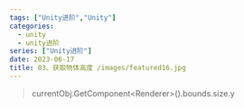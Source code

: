 ```yaml
---
tags: ["Unity进阶","Unity"]
categories:
  - unity
  - unity进阶
series: ["Unity进阶"]
date: 2023-06-17
title: 03、获取物体高度 /images/featured16.jpg
---
```

>  currentObj.GetComponent\<Renderer>().bounds.size.y
